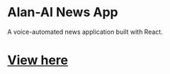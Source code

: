 # Alan-AI News App

A voice-automated news application built with React.


<h1><a href="https://benmc97.github.io/Alan_AI_News_App/" target="_blank">View here</a></h1>
